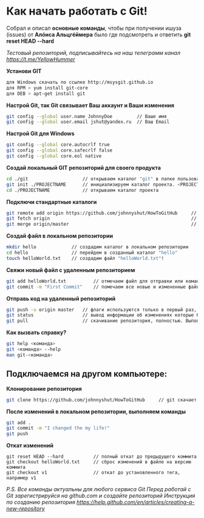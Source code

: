 # Как начать работать с Git!

Собрал и описал **основные команды**, чтобы при получении ишуза (issues) от **Алóиса Альцгéймера** было где подсмотреть и ответить **git reset HEAD --hard**

*Тестовый репозиторий, подписывайтесь на наш телеграмм канал https://t.me/YellowHummer*

**Установи GIT**

```sh
для Windows скачать по ссылке http://msysgit.github.io
для RPM > yum install git-core
для DEB > apt-get install git
```

**Настрой Git, так Git связывает Ваш аккаунт и Ваши изменения**
```sh
git config --global user.name JohnnyDoe         // Ваше имя
git config --global user.email jshut@yandex.ru  // Ваш Email
```

**Настрой Git для Windows**
```sh
git config --global core.autocrlf true
git config --global core.safecrlf false
git config --global core.eol native
```

**Создай локальный GIT репозиторий для своего продукта**
```sh
cd ./git                    // открываем каталог "git" в папке пользователя OS
git init ./PROJECTNAME      // инициализируем каталог проекта. <PROJECTNAME> - любое имя вашего проекта, может не совпадать с именем удаленного репозитория.
cd ./PROJECTNAME            // открываем каталог проекта
```

**Подключи стандартные каталоги**
```sh
git remote add origin https://github.com/johnnyshut/HowToGitHub     // создаем ветвь разработки "origin" в удаленном репозитории
git fetch origin                                                    // получение изменений и вывод их на экран
git merge origin/master                                             // объединение изменений с локальным проектом
```

**Создай файл в локальном репозитории**
```sh
mkdir hello             // создадим каталог в локальном репозитории
cd hello                // перейдем в созданный каталог "hello"
touch helloWorld.txt    // создадим файл "helloWorld.txt"!
```

**Свяжи новый файл с удаленным репозиторием**
```sh
git add helloWorld.txt          // отмечаем файл для отправки или команда "git add .", чтобы отметить все файлы 
git commit -m "First Commit"    // помечаем все новые и измененные файлы сообщением (commit)
```

**Отправь код на удаленный репозиторий**
```sh
git push -u origin master   // флаги используются только в первый раз, потом используем команду без флагов "git push"
git status                  // вывод информации об изменениях которые были сделаны
git pull                    // скачивание репозитория, полностью. Выполняет последовательно fetch и merge, без вывода на экран статусов
```

**Как вызвать справку?**
```sh
git help <команда>
git <команда> --help
man git-<команда>
```

## Подключаемся на другом компьютере:

**Клонирование репозитория**
```sh
git clone https://github.com/johnnyshut/HowToGitHub     // git скачает удаленный репозиторий в новую папку HowToGitHub и создаст локальный репозиторий
```

**После изменений в локальном репозитории, выполняем команды**
```sh
git add .
git commit -m "I changed the my life!"
git push
```

**Откат изменений**
```no-highlight
git reset HEAD --hard           // полный откат до предыдущего коммита
git checkout helloWorld.txt     // сброс изменений в файле на версию коммита 
git checkout v1                 // откат до установленного тега, например v1
```

*P.S. Все команды актуальны для любого сервиса Git
Перед работай с Git зарегистрируйся на github.com и создайте репозиторий
Инструкция по созданию репозитория https://help.github.com/en/articles/creating-a-new-repository*
